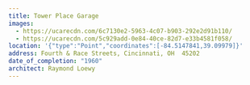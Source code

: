 ```yaml
---
title: Tower Place Garage
images:
  - https://ucarecdn.com/6c7130e2-5963-4c07-b903-292e2d91b110/
  - https://ucarecdn.com/5c929add-0e84-40ce-82d7-e33b4581f058/
location: '{"type":"Point","coordinates":[-84.5147841,39.09979]}'
address: Fourth & Race Streets, Cincinnati, OH  45202
date_of_completion: "1960"
architect: Raymond Loewy
---
```

